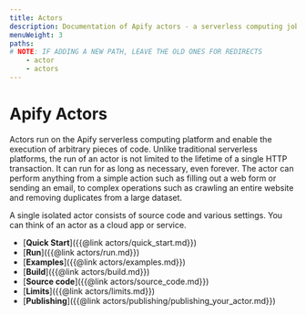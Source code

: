 ```yaml
---
title: Actors
description: Documentation of Apify actors - a serverless computing jobs that enable execution of long-running web scraping and automation tasks in the cloud.
menuWeight: 3
paths: 
# NOTE: IF ADDING A NEW PATH, LEAVE THE OLD ONES FOR REDIRECTS
    - actor
    - actors
---
```


# Apify Actors

Actors run on the Apify serverless computing platform and enable the execution of arbitrary pieces of code. Unlike traditional serverless platforms, the run of an actor is not limited to the lifetime of a single HTTP transaction. It can run for as long as necessary, even forever. The actor can perform anything from a simple action such as filling out a web form or sending an email, to complex operations such as crawling an entire website and removing duplicates from a large dataset.

A single isolated actor consists of source code and various settings. You can think of an actor as a cloud app or service.

*   [**Quick Start**]({{@link actors/quick_start.md}})
*   [**Run**]({{@link actors/run.md}})
*   [**Examples**]({{@link actors/examples.md}})
*   [**Build**]({{@link actors/build.md}})
*   [**Source code**]({{@link actors/source_code.md}})
*   [**Limits**]({{@link actors/limits.md}})
*   [**Publishing**]({{@link actors/publishing/publishing_your_actor.md}})

